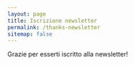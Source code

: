 ```yaml
---
layout: page
title: Iscrizione newsletter
permalink: /thanks-newsletter
sitemap: false
---
```


Grazie per esserti iscritto alla newsletter!
